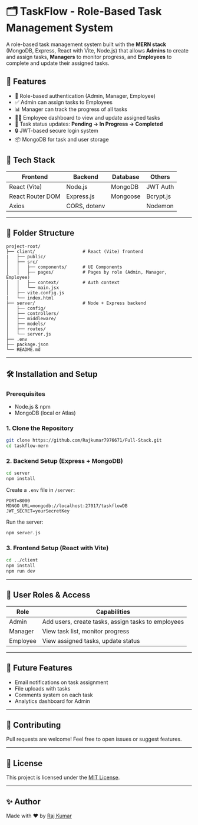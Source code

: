 
# 🗂️ TaskFlow - Role-Based Task Management System

A role-based task management system built with the **MERN stack** (MongoDB, Express, React with Vite, Node.js) that allows **Admins** to create and assign tasks, **Managers** to monitor progress, and **Employees** to complete and update their assigned tasks.

## 🚀 Features

- 🔐 Role-based authentication (Admin, Manager, Employee)
- ✅ Admin can assign tasks to Employees
- 📊 Manager can track the progress of all tasks
- 🧑‍💻 Employee dashboard to view and update assigned tasks
- 📅 Task status updates: **Pending → In Progress → Completed**
- 🔒 JWT-based secure login system
- 📦 MongoDB for task and user storage

## 🧱 Tech Stack

| Frontend         | Backend         | Database   | Others        |
|------------------|------------------|------------|----------------|
| React (Vite)     | Node.js          | MongoDB    | JWT Auth       |
| React Router DOM | Express.js       | Mongoose   | Bcrypt.js      |
| Axios            | CORS, dotenv     |            | Nodemon        |

---

## 📁 Folder Structure

```
project-root/
├── client/                  # React (Vite) frontend
|   ├── public/
│   ├── src/
│   │   ├── components/      # UI Components
│   │   ├── pages/           # Pages by role (Admin, Manager, Employee)
│   │   ├── context/         # Auth context
│   │   └── main.jsx
│   ├── vite.config.js
|   └── index.html
├── server/                  # Node + Express backend
│   ├── config/
│   ├── controllers/
│   ├── middleware/
│   ├── models/
│   ├── routes/
│   └── server.js
├── .env
├── package.json
└── README.md
```

---

## 🛠️ Installation and Setup

### Prerequisites

- Node.js & npm
- MongoDB (local or Atlas)

### 1. Clone the Repository

```bash
git clone https://github.com/Rajkumar7976671/Full-Stack.git
cd taskflow-mern
```

### 2. Backend Setup (Express + MongoDB)

```bash
cd server
npm install
```

Create a `.env` file in `/server`:

```
PORT=8000
MONGO_URL=mongodb://localhost:27017/taskflowDB
JWT_SECRET=yourSecretKey
```

Run the server:

```bash
npm server.js
```

### 3. Frontend Setup (React with Vite)

```bash
cd ../client
npm install
npm run dev
```

---

## 🔑 User Roles & Access

| Role     | Capabilities                                         |
|----------|------------------------------------------------------|
| Admin    | Add users, create tasks, assign tasks to employees   |
| Manager  | View task list, monitor progress                     |
| Employee | View assigned tasks, update status                   |

---


## 🧪 Future Features

- Email notifications on task assignment
- File uploads with tasks
- Comments system on each task
- Analytics dashboard for Admin

---

## 🙌 Contributing

Pull requests are welcome! Feel free to open issues or suggest features.

---

## 📄 License

This project is licensed under the [MIT License](LICENSE).

---

## ✨ Author

Made with ❤️ by [Raj Kumar](https://github.com/Rajkumar7976671)
